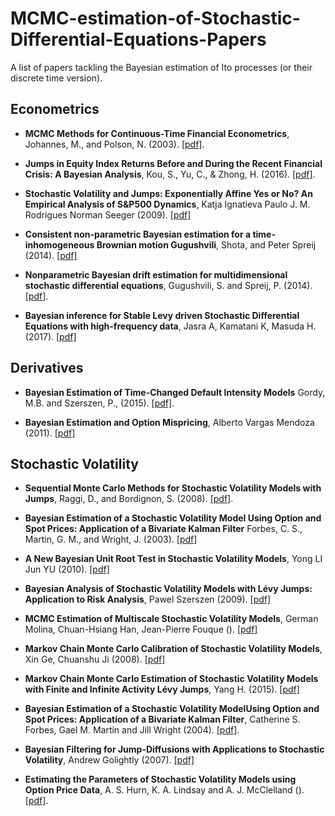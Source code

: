 # MCMC-estimation-of-Stochastic-Differential-Equations-Papers
A list of papers tackling the Bayesian estimation of Ito processes (or their discrete time version).


## Econometrics

- **MCMC Methods for Continuous-Time Financial Econometrics**, Johannes, M., and Polson, N. (2003). [[pdf]](http://citeseerx.ist.psu.edu/viewdoc/download?doi=10.1.1.335.5232&rep=rep1&type=pdf).

- **Jumps in Equity Index Returns Before and During the Recent Financial Crisis: A Bayesian Analysis**, Kou, S., Yu, C., & Zhong, H. (2016). [[pdf]](https://rmi.nus.edu.sg/about-us/profile/stevenkou/files/KouYuZhongMS2017.pdf).

- **Stochastic Volatility and Jumps: Exponentially Affine Yes or No? An Empirical Analysis of S&P500 Dynamics**, Katja Ignatieva Paulo J. M. Rodrigues Norman Seeger (2009). [[pdf]](https://papers.ssrn.com/sol3/Delivery.cfm/SSRN_ID1410200_code495537.pdf?abstractid=1363959&mirid=1)

- **Consistent non-parametric Bayesian estimation for a time-inhomogeneous Brownian motion Gugushvili**, Shota, and Peter Spreij (2014). [[pdf]](https://arxiv.org/pdf/1304.6536.pdf)

- **Nonparametric Bayesian drift estimation for multidimensional stochastic differential equations**, Gugushvili, S. and Spreij, P. (2014). [[pdf]](https://arxiv.org/pdf/1206.4981.pdf).

- **Bayesian inference for Stable Levy driven Stochastic Differential Equations with high-frequency data**, Jasra A, Kamatani K, Masuda H. (2017). [[pdf]](https://arxiv.org/pdf/1509.05305.pdf)

## Derivatives

- **Bayesian Estimation of Time-Changed Default Intensity Models** Gordy, M.B. and Szerszen, P., (2015). [[pdf]](https://pdfs.semanticscholar.org/7ff9/b67151dd8a2cbe1cb76aa6649666a057df62.pdf).

- **Bayesian Estimation and Option Mispricing**, Alberto Vargas Mendoza (2011). [[pdf]](http://economics.mit.edu/files/7397)

## Stochastic Volatility

- **Sequential Monte Carlo Methods for Stochastic Volatility Models with Jumps**, Raggi, D., and Bordignon, S. (2008). [[pdf]](https://www.researchgate.net/profile/Davide_Raggi/publication/252289606_Sequential_Monte_Carlo_Methods_for_Stochastic_Volatility_Models_with_Jumps/links/0c96052a9b537acf4c000000.pdf).

- **Bayesian Estimation of a Stochastic Volatility Model Using Option and Spot Prices: Application of a Bivariate Kalman Filter** Forbes, C. S., Martin, G. M., and Wright, J. (2003). [[pdf]](http://wwwdocs.fce.unsw.edu.au/fce/Research/ResearchMicrosites/CAER/WorkshopPapers/BayesianEcon/BEW03.pdf)

- **A New Bayesian Unit Root Test in Stochastic Volatility Models**, Yong LI Jun YU (2010). [[pdf]](https://mercury.smu.edu.sg/rsrchpubupload/17839/14_2012_ANewBayesianUnitRootTestinStochasticVolatilityModels.pdf)

- **Bayesian Analysis of Stochastic Volatility Models with Lévy Jumps: Application to Risk Analysis**, Pawel Szerszen (2009). [[pdf]](https://www.federalreserve.gov/pubs/feds/2009/200940/200940pap.pdf)

- **MCMC Estimation of Multiscale Stochastic Volatility Models**, German Molina, Chuan-Hsiang Han, Jean-Pierre Fouque (). [[pdf]](http://citeseerx.ist.psu.edu/viewdoc/download?doi=10.1.1.333.2343&rep=rep1&type=pdf)

- **Markov Chain Monte Carlo Calibration of Stochastic Volatility Models**, Xin Ge,  Chuanshu Ji (2008). [[pdf]](http://www.smartquant.com/references/MonteCarlo/mc8.pdf)

- **Markov Chain Monte Carlo Estimation of Stochastic Volatility Models with Finite and Infinite Activity Lévy Jumps**, Yang H. (2015). [[pdf]](http://www.hpcfinance.eu/sites/www.hpcfinance.eu/files/yang_1331.pdf)

- **Bayesian Estimation of a Stochastic Volatility ModelUsing Option and Spot Prices: Application of a Bivariate Kalman Filter**, Catherine S. Forbes, Gael M. Martin and Jill Wright (2004). [[pdf]](http://www.buseco.monash.edu.au/ebs/pubs/wpapers/2003/wp17-03.pdf).

- **Bayesian Filtering for Jump-Diffusions with Applications to Stochastic Volatility**, Andrew Golightly (2007). [[pdf]](http://people.bordeaux.inria.fr/pierre.delmoral/bayesian-filtering-volatility-G.pdf)

- **Estimating the Parameters of Stochastic Volatility Models using Option Price Data**, A. S. Hurn, K. A. Lindsay and A. J. McClelland (). [[pdf]](http://www.ncer.edu.au/papers/documents/WP87.pdf).
